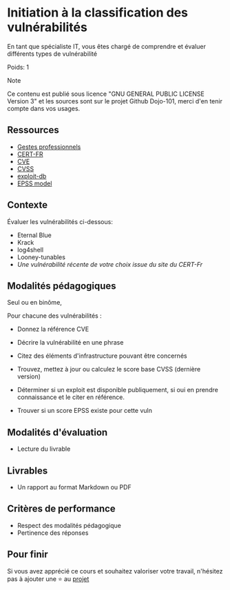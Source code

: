 # Initiation à la classification des vulnérabilités

En tant que spécialiste IT, vous êtes chargé de comprendre et évaluer différents types de vulnérabilité 

Poids: 1

> [!NOTE] 
> Ce contenu est publié sous licence "GNU GENERAL PUBLIC LICENSE Version 3" et les sources sont sur le projet Github Dojo-101, merci d'en tenir compte dans vos usages.

## Ressources

* [Gestes professionnels](https://github.com/Aif4thah/Dojo-101)
* [CERT-FR](https://www.cert.ssi.gouv.fr/)
* [CVE](https://www.cve.org/)
* [CVSS](https://www.first.org/cvss/calculator/3.0)
* [exploit-db](https://www.exploit-db.com/)
* [EPSS model](https://www.first.org/epss/model)


## Contexte

Évaluer les vulnérabilités ci-dessous:

* Eternal Blue
* Krack
* log4shell
* Looney-tunables
* *Une vulnérabilité récente de votre choix issue du site du CERT-Fr*


## Modalités pédagogiques

Seul ou en binôme,

Pour chacune des vulnérabilités :

* Donnez la référence CVE

* Décrire la vulnérabilité en une phrase

* Citez des éléments d'infrastructure pouvant être concernés

* Trouvez, mettez à jour ou calculez le score base CVSS (dernière version)

* Déterminer si un exploit est disponible publiquement, si oui en prendre connaissance et le citer en référence.

* Trouver si un score EPSS existe pour cette vuln


## Modalités d'évaluation

* Lecture du livrable

## Livrables

* Un rapport au format Markdown ou PDF

## Critères de performance

* Respect des modalités pédagogique
* Pertinence des réponses

## Pour finir

Si vous avez apprécié ce cours et souhaitez valoriser votre travail, n'hésitez pas à ajouter une ⭐ au [projet](https://github.com/Aif4thah/Dojo-101)


